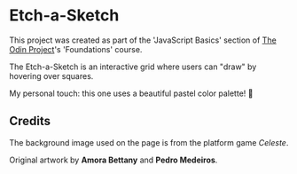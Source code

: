 # Etch-a-Sketch

This project was created as part of the 'JavaScript Basics' section of [The Odin Project](https://www.theodinproject.com/)'s 'Foundations' course.

The Etch-a-Sketch is an interactive grid where users can "draw" by hovering over squares.

My personal touch: this one uses a beautiful pastel color palette! 🎨

## Credits

The background image used on the page is from the platform game *Celeste*.

Original artwork by **Amora Bettany** and **Pedro Medeiros**.